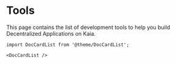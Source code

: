 # Tools

This page contains the list of development tools to help you build Decentralized Applications on Kaia.

```mdx-code-block
import DocCardList from '@theme/DocCardList';

<DocCardList />
```
<!-- # Developer Tools <a id="developer-tools"></a>

#### Kaikas <a id="kaikas"></a>

* Kaikas is a secure, developer-friendly wallet for the Kaia Network that is seamlessly integrated into the web as a browser extension. Kaikas empowers you to store and interact with KAIA/Kaia-based tokens, and to sign transactions from Kaia dApps (Decentralized Applications) on the web in realtime.

#### Kaia Wallet  <a id="kaia-wallet"></a>

* Kaia Wallet is a browser-based account management tool for the dApp (Decentralized Application) developers. You can create/load your accounts, review your account balance, and transfer KAIA. You can also register your own Kaia tokens to test basic behaviors.

#### Kaiascope <a id="klaytnscope"></a>

* Kaiascope is the block explorer for the Kaia Network. You can browse and inspect your transactions on the browser.

#### Covalent API <a id="Covalent"></a>

* Covalent aggregates information from across dozens of sources including nodes, chains, and data feeds. This Covalent RESTful API allows you to pull detailed, granular and historical blockchain transaction data from Kaia (and other blockchains) with no code. The Covalent API allows you to create entirely new applications or augment existing ones without configuring or maintaining blockchain infrastructure.

* Supported endpoints- All Class A endpoints are supported for the Kaia Mainnet and the Kaia testnet Kairos. You can query either network via the unified API by changing the chainId. For more information, see [Covalent Docs](https://www.covalenthq.com/docs/networks/klaytn#supported-endpoints). -->